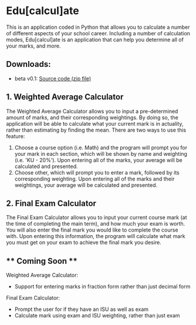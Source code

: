 # Edu[calcul]ate
This is an application coded in Python that allows you to calculate a number of different aspects of your school career. Including a number of calculation modes, Edu[calcul]ate is an application that can help you determine all of your marks, and more.

## Downloads:
- beta v0.1: <a href="https://github.com/jordanbelinsky/educalculate/archive/v0.1-beta.zip">Source code (zip file)</a>

## 1. Weighted Average Calculator
The Weighted Average Calculator allows you to input a pre-determined amount of marks, and their corresponding weightings. By doing so, the application will be able to calculate what your current mark is in actuality, rather than estimating by finding the mean. There are two ways to use this feature:
1. Choose a course option (i.e. Math) and the program will prompt you for your mark in each section, which will be shown by name and weighting (i.e. 'KU - 20%'). Upon entering all of the marks, your average will be calculated and presented.
2. Choose other, which will prompt you to enter a mark, followed by its corresponding weighting. Upon entering all of the marks and their weightings, your average will be calculated and presented.

## 2. Final Exam Calculator
The Final Exam Calculator allows you to input your current course mark (at the time of completing the main term), and how much your exam is worth. You will also enter the final mark you would like to complete the course with. Upon entering this information, the program will calculate what mark you must get on your exam to achieve the final mark you desire. 

## ** Coming Soon **
Weighted Average Calculator:
- Support for entering marks in fraction form rather than just decimal form

Final Exam Calculator:
- Prompt the user for if they have an ISU as well as exam
- Calculate mark using exam and ISU weighting, rather than just exam
